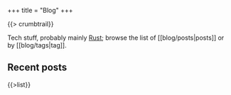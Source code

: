 +++
title = "Blog"
+++

{{> crumbtrail}}

Tech stuff, probably mainly [Rust][]; browse the list of [[blog/posts|posts]] or by [[blog/tags|tag]].

## Recent posts

{{>list}}

[Rust]: https://www.rust-lang.org/
